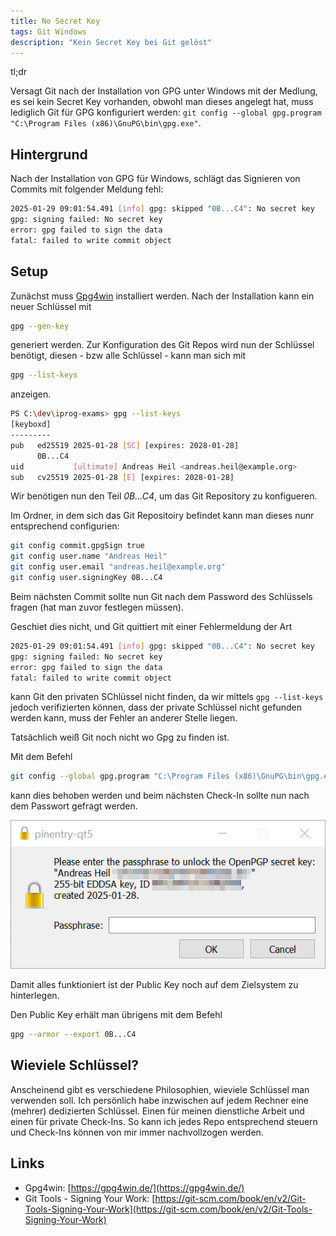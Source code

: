 ```yaml
---
title: No Secret Key
tags: Git Windows
description: "Kein Secret Key bei Git gelöst" 
---
```


<p align="left>
![https://img.shields.io/badge/no-ai_content-green](https://img.shields.io/badge/no-ai_content-green)
</p>

## tl;dr 

Versagt Git nach der Installation von GPG unter Windows mit der Medlung, es sei kein Secret Key vorhanden, obwohl man dieses angelegt hat, muss lediglich Git für GPG konfiguriert werden: `git config --global gpg.program "C:\Program Files (x86)\GnuPG\bin\gpg.exe"`. 

## Hintergrund

Nach der Installation von GPG für Windows, schlägt das Signieren von Commits mit folgender Meldung fehl: 

```bash
2025-01-29 09:01:54.491 [info] gpg: skipped "0B...C4": No secret key
gpg: signing failed: No secret key
error: gpg failed to sign the data
fatal: failed to write commit object
```

## Setup

Zunächst muss [Gpg4win](https://www.gpg4win.org/) installiert werden. Nach der Installation kann ein neuer Schlüssel mit 

```bash
gpg --gen-key
```

generiert werden. Zur Konfiguration des Git Repos wird nun der Schlüssel benötigt, diesen - bzw alle Schlüssel - kann man sich mit 

```bash
gpg --list-keys
```

anzeigen. 

```bash
PS C:\dev\iprog-exams> gpg --list-keys
[keyboxd]
---------
pub   ed25519 2025-01-28 [SC] [expires: 2028-01-28]
      0B...C4
uid           [ultimate] Andreas Heil <andreas.heil@example.org>
sub   cv25519 2025-01-28 [E] [expires: 2028-01-28]
```

Wir benötigen nun den Teil _0B...C4_, um das Git Repository zu konfigueren. 

Im Ordner, in dem sich das Git Repositoiry befindet kann man dieses nunr entsprechend configurien:

```bash
git config commit.gpgSign true 
git config user.name "Andreas Heil"
git config user.email "andreas.heil@example.org"
git config user.signingKey 0B...C4
```

Beim nächsten Commit sollte nun Git nach dem Password des Schlüssels fragen (hat man zuvor festlegen müssen). 

Geschiet dies nicht, und Git quittiert mit einer Fehlermeldung der Art 

```bash
2025-01-29 09:01:54.491 [info] gpg: skipped "0B...C4": No secret key
gpg: signing failed: No secret key
error: gpg failed to sign the data
fatal: failed to write commit object
```

kann Git den privaten SChlüssel nicht finden, da wir mittels `gpg --list-keys` jedoch verifizierten können, dass der private Schlüssel nicht gefunden werden kann, muss der Fehler an anderer Stelle liegen. 

Tatsächlich weiß Git noch nicht wo Gpg zu finden ist.

Mit dem Befehl 

```bash
git config --global gpg.program "C:\Program Files (x86)\GnuPG\bin\gpg.exe"
``` 
kann dies behoben werden und beim nächsten Check-In sollte nun nach dem Passwort gefragt werden. 

![OpenPGP Passwort Dialog](../assets/img/2025-01-29_openpgp.png)

Damit alles funktioniert ist der Public Key noch auf dem Zielsystem zu hinterlegen. 

Den Public Key erhält man übrigens mit dem Befehl 

```bash
gpg --armor --export 0B...C4
```

## Wieviele Schlüssel? 

Anscheinend gibt es verschiedene Philosophien, wieviele Schlüssel man verwenden soll. Ich persönlich habe inzwischen auf jedem Rechner eine (mehrer) dedizierten Schlüssel. Einen für meinen dienstliche Arbeit und einen für private Check-Ins. So kann ich jedes Repo entsprechend steuern und Check-Ins können von mir immer nachvollzogen werden.

## Links 

- Gpg4win: [https://gpg4win.de/](https://gpg4win.de/)
- Git Tools - Signing Your Work: [https://git-scm.com/book/en/v2/Git-Tools-Signing-Your-Work](https://git-scm.com/book/en/v2/Git-Tools-Signing-Your-Work)
